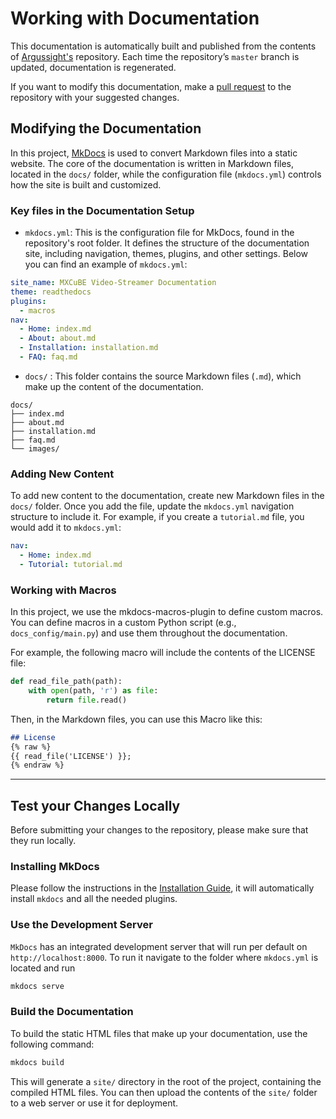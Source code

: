 # Working with Documentation

This documentation is automatically built and published from the contents of [Argussight's](https://mxcube/argussight) repository. Each time the repository’s `master` branch is updated, documentation is regenerated.

If you want to modify this documentation, make a [pull request](contributing.md#submitting-pull-requests) to the repository with your suggested changes.

## Modifying the Documentation

In this project, [MkDocs](https://www.mkdocs.org/) is used to convert Markdown files into a static website. The core of the documentation is written in Markdown files, located in the `docs/` folder, while the configuration file (`mkdocs.yml`) controls how the site is built and customized.

### Key files in the Documentation Setup

- `mkdocs.yml`: This is the configuration file for MkDocs, found in the repository's root folder. It defines the structure of the documentation site, including navigation, themes, plugins, and other settings. Below you can find an example of `mkdocs.yml`:
```yaml
site_name: MXCuBE Video-Streamer Documentation
theme: readthedocs
plugins:
  - macros
nav:
  - Home: index.md
  - About: about.md
  - Installation: installation.md
  - FAQ: faq.md

```

- `docs/` : This folder contains the source Markdown files (`.md`), which make up the content of the documentation.

```
docs/
├── index.md
├── about.md
├── installation.md
├── faq.md
└── images/

```

### Adding New Content

To add new content to the documentation, create new Markdown files in the `docs/` folder. Once you add the file, update the `mkdocs.yml` navigation structure to include it. For example, if you create a `tutorial.md` file, you would add it to `mkdocs.yml`:

```yaml
nav:
  - Home: index.md
  - Tutorial: tutorial.md
```

### Working with Macros

In this project, we use the mkdocs-macros-plugin to define custom macros. You can define macros in a custom Python script (e.g., `docs_config/main.py`) and use them throughout the documentation.

For example, the following macro will include the contents of the LICENSE file:

```python
def read_file_path(path):
    with open(path, 'r') as file:
        return file.read()
```

Then, in the Markdown files, you can use this Macro like this:
```markdown
## License
{% raw %}
{{ read_file('LICENSE') }};
{% endraw %}
```

---

## Test your Changes Locally

Before submitting your changes to the repository, please make sure that they run locally.

### Installing MkDocs

Please follow the instructions in the [Installation Guide](../installation.md), it will automatically install `mkdocs` and all the needed plugins.

### Use the Development Server

`MkDocs` has an integrated development server that will run per default on `http://localhost:8000`. To run it navigate to the folder where `mkdocs.yml` is located and run

```bash
mkdocs serve
```

### Build the Documentation

To build the static HTML files that make up your documentation, use the following command:

```bash
mkdocs build
```
This will generate a `site/` directory in the root of the project, containing the compiled HTML files. You can then upload the contents of the `site/` folder to a web server or use it for deployment.
